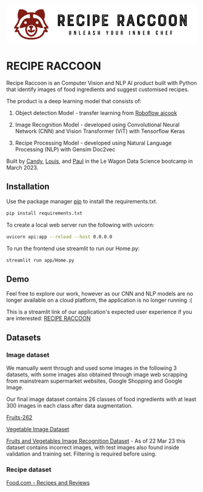 ![alt text](https://raw.githubusercontent.com/canndyy/your_kitchen_ai/master/logo_1.jpeg)

# RECIPE RACCOON

Recipe Raccoon is an Computer Vision and NLP AI product built with Python that identify images of food ingredients and suggest customised recipes.

The product is a deep learning model that consists of:

1) Object detection Model - transfer learning from [Roboflow aicook](https://universe.roboflow.com/karel-cornelis-q2qqg/aicook-lcv4d)

2) Image Recognition Model - developed using Convolutional Neural Network (CNN) and Vision Transformer (ViT) with Tensorflow Keras

3) Recipe Processing Model - developed using Natural Language Processing (NLP) with Gensim Doc2vec

Built by [Candy](https://github.com/canndyy), [Louis](https://github.com/JammyNinja), and [Paul](https://github.com/paulbridi) in the Le Wagon Data Science bootcamp in March 2023.

## Installation

Use the package manager [pip](https://pip.pypa.io/en/stable/) to install the requirements.txt.

```bash
pip install requirements.txt
```

To create a local web server run the following with uvicorn:

```bash
uvicorn api:app --reload --host 0.0.0.0
```

To run the frontend use streamlit to run our Home.py:

```bash
streamlit run app/Home.py
```

## Demo
Feel free to explore our work, however as our CNN and NLP models are no longer available on a cloud platform, the application is no longer running :(

This is a streamlit link of our application's expected user experience if you are interested: [RECIPE RACCOON](https://canndyy-kitchen-ai.streamlit.app/)

## Datasets 

### Image dataset
We manually went through and used some images in the following 3 datasets, with some images also obtained through image web scrapping from mainstream supermarket websites, Google Shopping and Google Image.

Our final image dataset contains 26 classes of food ingredients with at least 300 images in each class after data augmentation.

[Fruits-262](https://www.kaggle.com/datasets/aelchimminut/fruits262)

[Vegetable Image Dataset](https://www.kaggle.com/datasets/misrakahmed/vegetable-image-dataset)

[Fruits and Vegetables Image Recognition Dataset](https://www.kaggle.com/datasets/kritikseth/fruit-and-vegetable-image-recognition) - As of 22 Mar 23 this dataset contains incorrect images, with test images also found inside validation and training set. Filtering is required before using.

### Recipe dataset
[Food.com - Recipes and Reviews](https://www.kaggle.com/datasets/irkaal/foodcom-recipes-and-reviews)
